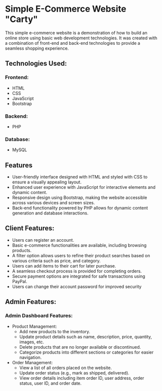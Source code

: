 # Simple E-Commerce Website "Carty"

This simple e-commerce website is a demonstration of how to build an online store using basic web development technologies. It was created with a combination of front-end and back-end technologies to provide a seamless shopping experience.

## Technologies Used:
  ### Frontend:
  - HTML
  - CSS
  - JavaScript
  - Bootstrap
  ### Backend:
  - PHP
  ### Database:
  - MySQL

## Features
  - User-friendly interface designed with HTML and styled with CSS to ensure a visually appealing layout.
  - Enhanced user experience with JavaScript for interactive elements and dynamic content.
  - Responsive design using Bootstrap, making the website accessible across various devices and screen sizes.
  - Back-end functionality powered by PHP allows for dynamic content generation and database interactions.

## Client Features:
  - Users can register an account.
  - Basic e-commerce functionalities are available, including browsing products.
  - A filter option allows users to refine their product searches based on various criteria such as price, and category.
  - Users can add items to their cart for later purchase.
  - A seamless checkout process is provided for completing orders.
  - Secure payment options are integrated for safe transactions using PayPal.
  - Users can change their account password for improved security

## Admin Features:

### Admin Dashboard Features:
  - Product Management:
    - Add new products to the inventory.
    - Update product details such as name, description, price, quantity, images, etc.
    - Delete products that are no longer available or discontinued.
    - Categorize products into different sections or categories for easier navigation.
- Order Management:
    - View a list of all orders placed on the website.
    - Update order status (e.g., mark as shipped, delivered).
    - View order details including item order ID, user address, order status, user ID, and order date.
